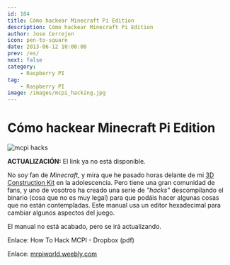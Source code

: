 ```yaml
---
id: 184
title: Cómo hackear Minecraft Pi Edition
description: Cómo hackear Minecraft Pi Edition
author: Jose Cerrejon
icon: pen-to-square
date: 2013-06-12 10:00:00
prev: /es/
next: false
category:
    - Raspberry PI
tag:
    - Raspberry PI
image: /images/mcpi_hacking.jpg
---
```


# Cómo hackear Minecraft Pi Edition

![mcpi hacks](/images/mcpi_hacking.jpg)

**ACTUALIZACIÓN:** El link ya no está disponible.

No soy fan de _Minecraft_, y mira que he pasado horas delante de mi [3D Construction Kit](https://en.wikipedia.org/wiki/3D_Construction_Kit) en la adolescencia. Pero tiene una gran comunidad de fans, y uno de vosotros ha creado una serie de _"hacks"_ descompilando el binario (cosa que no es muy legal) para que podáis hacer algunas cosas que no están contempladas. Este manual usa un editor hexadecimal para cambiar algunos aspectos del juego.

El manual no está acabado, pero se irá actualizando.

Enlace: How To Hack MCPI - Dropbox (pdf)

Enlace: [mrpiworld.weebly.com](https://sites.google.com/site/mrpiworld/home)
